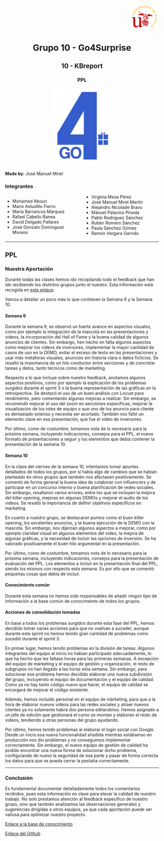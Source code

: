 
<div align="right">
    <img src="../logo_US.png" alt="Go4Surprise Logo" width="100">
</div>
<div align="center">

# Grupo 10 - Go4Surprise

## 10 - KBreport

### PPL

<img src="../logo_Go4Surprise.png" alt="Go4Surprise Logo" width="200">

</div>

**Made by:** José Manuel Miret


### Integrantes
<div style="columns: 2; -webkit-columns: 2; -moz-columns: 2;">

- Mohamed Abouri  
- Mario Astudillo Fierro  
- María Barrancos Márquez  
- Rafael Cabello Ranea  
- David Delgado Pallares  
- José Gonzalo Domínguez Moreno  
- Virginia Mesa Pérez  
- José Manuel Miret Martín  
- Alejandro Nicolade Bravo  
- Manuel Palacios Pineda  
- Pablo Rodríguez Sánchez  
- Rubén Romero Sánchez  
- Paula Sánchez Gómez  
- Ramón Vergara Garrido  

</div>

---

## **PPL**

### **Nuestra Aportación**

Durante todas las clases hemos ido recopilando todo el feedback que han ido recibiendo los distintos grupos junto el nuestro. Esta información está recogida en [este enlace](https://bcc2425.vercel.app/docs/grupos-tarde/Grupo%2010).

Vamos a detallar un poco más lo que contienen la Semana 9 y la Semana 10:

#### **Semana 9**
Durante la semana 9, se observó un fuerte avance en aspectos visuales, como por ejemplo la integración de la mascota en las presentaciones y videos, la incorporación del Hall of Fame y la buena calidad de algunos anuncios de clientes. Sin embargo, hen hecho en falta algunos aspectos como mejorar los videos de inversores, implementar la mayor cantidad de casos de uso en la DEMO, evitar el exceso de texto en las presentaciones y usar más metáforas visuales, anuncios sin historia clara o datos ficticios. Se resaltó la importancia de un hilo conductor entre secciones y de concretar tareas y datos, tanto técnicos como de marketing.

Respecto a lo que incluye sobre nuestro feedback, anotamos algunos aspectos positivos, como por ejemplo la explicación de los problemas surgidos durante el sprint 3 o la buena representación de las gráficas en la retrospectiva. Se destacó el uso de un buen análisis con Locust para rendimiento, pero comentando algunas mejoras a realizar. Sin embargo, se recomendó mejorar el uso del zoom en secciones específicas, mejorar la visualización de los roles de equipo o que uno de los anuncio para cliente es demasiado extenso y necesita ser acortado. También nos faltó un elemento clave en esa presentación, que fue el video de inversores.

Por último, como de costumbre, tomamos nota de lo necesario para la próxima semana, incluyendo indicaciones, consejos para el PPL, el nuevo formato de presentaciones a seguir y los elementos que debía contener la presentación de la semana 10.


#### **Semana 10**
En la clase del viernes de la semana 10, intentamos tomar apuntes detallados de todos los grupos, por si había algo de cambios que se habían planteado en otros grupos que también nos afectasen positivamente. Se comentó de forma general la buena idea de colaborar con influencers y de participar en un concurso interno y buena planificación de redes sociales. Sin embargo, resaltaron varios errores, entre los que se incluyen la mejora del killer opening, mejoras en algunas DEMOs y mejorar el audio de los videos. Se resaltó la importancia de definir objetivos específicos en marketing.

En cuanto a nuestro grupo, se destacaron puntos como el buen killer opening, los excelentes anuncios, y la buena ejecución de la DEMO con la mascota. Sin embargo, nos dijeroan algunos aspectos a mejorar, como por ejemplo claridad visual en algunos elementos del video, la mejora de algunas gráficas, y la necesidad de incluir las opciones de inversión. Se ha valorado positivamente el buen hilo argumental en la presentación.

Por último, como de costumbre, tomamos nota de lo necesario para la próxima semana, incluyendo indicaciones, consejos para la presentación de evaluación del PPL. Los elementos a incluir en la presentación final del PPL, siendo los mismos con respecto esta semana. Es por ello que se comentó pequeñas cosas que debía de incluir.


#### **Conocimiento común**
Durante esta semana no hemos sido responsables de añadir ningún tipo de información a la base común de conocimeinto de todos los grupos.


#### **Acciones de consolidación tomadas**
En base a todos los problemas surgidos durante esta fase del PPL, hemos decidido tomar varias acciones para que no vuelvan a suceder, aunque durante este sprint no hemos tenido gran cantidad de problemas como sucedió durante el sprint 3. 

En primer lugar, hemos tenido problemas en la división de tareas. Algunos integrantes del equipo al inicio no habían participado adecuadamente, lo que ha hecho que les faltase horas para las primeras semanas. A excepción del equipo de márketing y el equipo de gestión y organización, el resto de subgrupos no han llegado a las horas esta semana. Sin embargo, para solucionar ese problema hemso decidido elaborar una nueva subdivisión del grupo, incluyendo el equipo de documentación y el equipo de calidad. Como ya no hay tanto código nuevo que hacer, el equipo de calidad se encargará de mejorar el código existente.

Además, hemos incluido personal en el equipo de márketing, para que a la hora de elaborar nuevos videos para las redes sociales y atraer nuevos clientes ya no solamente habrá dos persona editandolos. Hemos asignado a un jefe de edición que gestionará el como se montan y elaboran el resto de videos, tendiendo a otras personas del grupo ayudando.

Por último, hemos tenido problemas al elaborar el login social con Google. Desde un inicio esa nueva funcionalidad añadida mientras estábamso en producción nos dio problemas y no conseguimos implementar correctamente. Sin embargo, el nuevo equipo de gestión de calidad ha podido encontrar una nueva forma de solucionar dicho problema, configurando de nuevo la seguridad de esa parte y pasar de forma correcta los datos para que se pueda cerrar la pestaña correctamente.

---

### **Conclusión**
Es fundamental documentar detalladamente todos los comentarios recibidos, pues esta información es clave para elevar la calidad de nuestro trabajo. No solo prestamos atención al feedback específico de nuestro grupo, sino que también analizamos las observaciones generales y sugerencias dirigidas a otros equipos, ya que cada aportación puede ser valiosa para optimizar nuestro proyecto.


[Enlace a la base de conocimiento](https://bcc2425.vercel.app/docs/grupos-tarde/Grupo%2010)

[Enlace del Github](https://github.com/ISPP-2425/BCC)